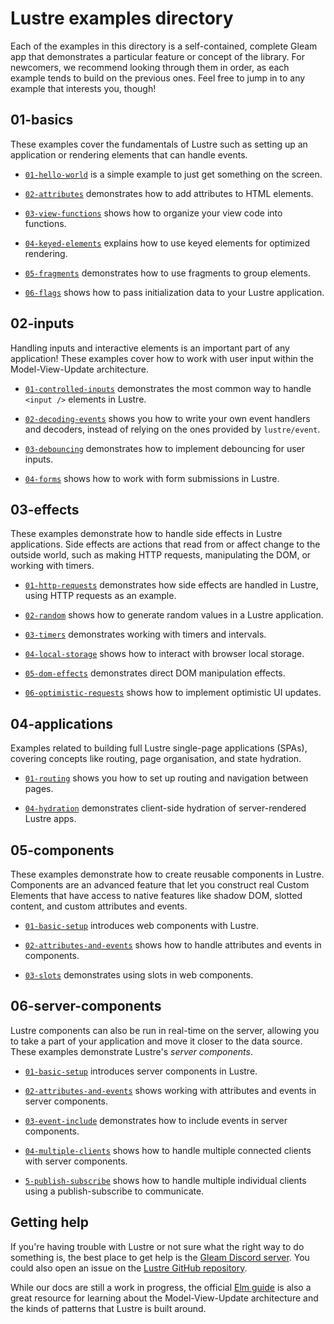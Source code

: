 # Lustre examples directory

Each of the examples in this directory is a self-contained, complete Gleam app
that demonstrates a particular feature or concept of the library. For newcomers,
we recommend looking through them in order, as each example tends to build on
the previous ones. Feel free to jump in to any example that interests you, though!

## 01-basics

These examples cover the fundamentals of Lustre such as setting up an application
or rendering elements that can handle events.

- [`01-hello-world`](https://github.com/lustre-labs/lustre/tree/main/examples/01-basics/01-hello-world)
  is a simple example to just get something on the screen.

- [`02-attributes`](https://github.com/lustre-labs/lustre/tree/main/examples/01-basics/02-attributes)
  demonstrates how to add attributes to HTML elements.

- [`03-view-functions`](https://github.com/lustre-labs/lustre/tree/main/examples/01-basics/03-view-functions)
  shows how to organize your view code into functions.

- [`04-keyed-elements`](https://github.com/lustre-labs/lustre/tree/main/examples/01-basics/04-keyed-elements)
  explains how to use keyed elements for optimized rendering.

- [`05-fragments`](https://github.com/lustre-labs/lustre/tree/main/examples/01-basics/05-fragments)
  demonstrates how to use fragments to group elements.

- [`06-flags`](https://github.com/lustre-labs/lustre/tree/main/examples/01-basics/06-flags) shows
  how to pass initialization data to your Lustre application.

## 02-inputs

Handling inputs and interactive elements is an important part of any application!
These examples cover how to work with user input within the Model-View-Update
architecture.

- [`01-controlled-inputs`](https://github.com/lustre-labs/lustre/tree/main/examples/02-inputs/01-controlled-inputs)
  demonstrates the most common way to handle `<input />` elements in Lustre.

- [`02-decoding-events`](https://github.com/lustre-labs/lustre/tree/main/examples/02-inputs/02-decoding-events)
  shows you how to write your own event handlers and decoders, instead of relying
  on the ones provided by `lustre/event`.

- [`03-debouncing`](https://github.com/lustre-labs/lustre/tree/main/examples/02-inputs/03-debouncing)
  demonstrates how to implement debouncing for user inputs.

- [`04-forms`](https://github.com/lustre-labs/lustre/tree/main/examples/02-inputs/04-forms)
  shows how to work with form submissions in Lustre.

## 03-effects

These examples demonstrate how to handle side effects in Lustre applications.
Side effects are actions that read from or affect change to the outside world,
such as making HTTP requests, manipulating the DOM, or working with timers.

- [`01-http-requests`](https://github.com/lustre-labs/lustre/tree/main/examples/03-effects/01-http-requests)
  demonstrates how side effects are handled in Lustre, using HTTP requests as an example.

- [`02-random`](https://github.com/lustre-labs/lustre/tree/main/examples/03-effects/02-random)
  shows how to generate random values in a Lustre application.

- [`03-timers`](https://github.com/lustre-labs/lustre/tree/main/examples/03-effects/03-timers)
  demonstrates working with timers and intervals.

- [`04-local-storage`](https://github.com/lustre-labs/lustre/tree/main/examples/03-effects/04-local-storage)
  shows how to interact with browser local storage.

- [`05-dom-effects`](https://github.com/lustre-labs/lustre/tree/main/examples/03-effects/05-dom-effects)
  demonstrates direct DOM manipulation effects.

- [`06-optimistic-requests`](https://github.com/lustre-labs/lustre/tree/main/examples/03-effects/06-optimistic-requests)
  shows how to implement optimistic UI updates.

## 04-applications

Examples related to building full Lustre single-page applications (SPAs), covering
concepts like routing, page organisation, and state hydration.

- [`01-routing`](https://github.com/lustre-labs/lustre/tree/main/examples/04-applications/01-routing)
  shows you how to set up routing and navigation between pages.

- [`04-hydration`](https://github.com/lustre-labs/lustre/tree/main/examples/04-applications/04-hydration)
  demonstrates client-side hydration of server-rendered Lustre apps.

## 05-components

These examples demonstrate how to create reusable components in Lustre. Components
are an advanced feature that let you construct real Custom Elements that have
access to native features like shadow DOM, slotted content, and custom attributes
and events.

- [`01-basic-setup`](https://github.com/lustre-labs/lustre/tree/main/examples/05-components/01-basic-setup)
  introduces web components with Lustre.

- [`02-attributes-and-events`](https://github.com/lustre-labs/lustre/tree/main/examples/05-components/02-attributes-and-events)
  shows how to handle attributes and events in components.

- [`03-slots`](https://github.com/lustre-labs/lustre/tree/main/examples/05-components/03-slots)
  demonstrates using slots in web components.

## 06-server-components

Lustre components can also be run in real-time on the server, allowing you to
take a part of your application and move it closer to the data source. These
examples demonstrate Lustre's _server components_.

- [`01-basic-setup`](https://github.com/lustre-labs/lustre/tree/main/examples/06-server-components/01-basic-setup)
  introduces server components in Lustre.

- [`02-attributes-and-events`](https://github.com/lustre-labs/lustre/tree/main/examples/06-server-components/02-attributes-and-events)
  shows working with attributes and events in server components.

- [`03-event-include`](https://github.com/lustre-labs/lustre/tree/main/examples/06-server-components/03-event-include)
  demonstrates how to include events in server components.

- [`04-multiple-clients`](https://github.com/lustre-labs/lustre/tree/main/examples/06-server-components/04-multiple-clients)
  shows how to handle multiple connected clients with server components.

- [`5-publish-subscribe`](https://github.com/lustre-labs/lustre/tree/main/examples/06-server-components/05-publish-subscribe)
  shows how to handle multiple individual clients using a publish-subscribe to communicate.

## Getting help

If you're having trouble with Lustre or not sure what the right way to do
something is, the best place to get help is the [Gleam Discord server](https://discord.gg/Fm8Pwmy).
You could also open an issue on the [Lustre GitHub repository](https://github.com/lustre-labs/lustre/issues).

While our docs are still a work in progress, the official [Elm guide](https://guide.elm-lang.org)
is also a great resource for learning about the Model-View-Update architecture
and the kinds of patterns that Lustre is built around.
